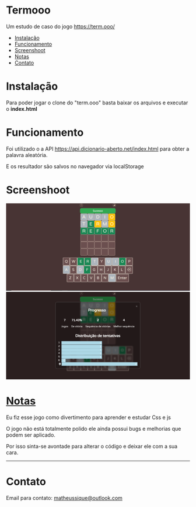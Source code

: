 # Termooo
Um estudo de caso do jogo https://term.ooo/

<!--ts-->
  * [Instalação](#instalacao)
  * [Funcionamento](#funcionamento)
  * [Screenshoot](#screenshot)
  * [Notas](#notas)
  * [Contato](#contato)  
<!--te-->

<a id="instalacao"><h1>Instalação</h1></a>

Para poder jogar o clone do "term.ooo" basta baixar os arquivos e executar o **index.html**


<a id="funcionamento"><h1>Funcionamento</h1></a>

Foi utilizado o a API https://api.dicionario-aberto.net/index.html para obter a palavra aleatória.

E os resultador são salvos no navegador via localStorage

<a id="screenshoot"><h1>Screenshoot</h1></a>

![screenshot](/Screenshot/img1.png)
![screenshot](/Screenshot/img2.png)

<a href="#notas" id="notas"><h1>Notas</h1></a>
Eu fiz esse jogo como divertimento para aprender e estudar Css e js

O jogo não está totalmente polido ele ainda possui bugs e melhorias que podem ser aplicado.

Por isso sinta-se avontade para alterar o código e deixar ele com a sua cara.

<hr>
<a id="contato"><h1>Contato</h1></a>

Email para contato: matheussique@outlook.com

